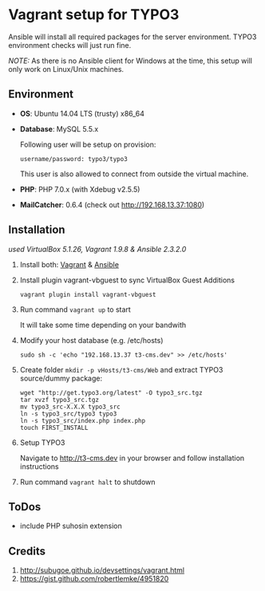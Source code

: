 Vagrant setup for TYPO3
================

Ansible will install all required packages for the server environment.
TYPO3 environment checks will just run fine.

*NOTE:* As there is no Ansible client for Windows at the time, this setup will only work on
Linux/Unix machines.

Environment
--------------
* __OS__: Ubuntu 14.04 LTS (trusty) x86_64

* __Database__: MySQL 5.5.x

   Following user will be setup on provision:
   ```
   username/password: typo3/typo3
   ```
   This user is also allowed to connect from outside the virtual machine.

* __PHP__: PHP 7.0.x (with Xdebug v2.5.5)

* __MailCatcher__: 0.6.4 (check out http://192.168.13.37:1080)

Installation
--------------
*used VirtualBox 5.1.26, Vagrant 1.9.8 & Ansible 2.3.2.0*

1. Install both: [Vagrant](https://www.vagrantup.com/downloads.html) & [Ansible](http://docs.ansible.com/intro_installation.html)

2. Install plugin vagrant-vbguest to sync VirtualBox Guest Additions

    ```
    vagrant plugin install vagrant-vbguest
    ```

3. Run command `vagrant up` to start

    It will take some time depending on your bandwith

4. Modify your host database (e.g. /etc/hosts)

    ```
    sudo sh -c 'echo "192.168.13.37 t3-cms.dev" >> /etc/hosts'
    ```

5. Create folder `mkdir -p vHosts/t3-cms/Web` and extract TYPO3 source/dummy package:

    ```
    wget "http://get.typo3.org/latest" -O typo3_src.tgz
    tar xvzf typo3_src.tgz
    mv typo3_src-X.X.X typo3_src
    ln -s typo3_src/typo3 typo3
    ln -s typo3_src/index.php index.php
    touch FIRST_INSTALL
    ```

6. Setup TYPO3

     Navigate to http://t3-cms.dev in your browser and follow installation instructions

7. Run command `vagrant halt` to shutdown

ToDos
--------------
* include PHP suhosin extension

Credits
--------------
1. http://subugoe.github.io/devsettings/vagrant.html
2. https://gist.github.com/robertlemke/4951820

